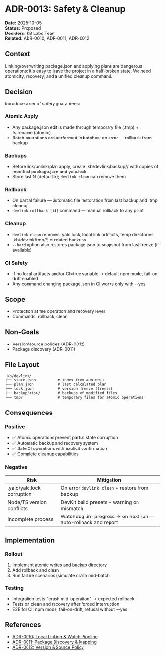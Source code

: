 # ADR-0013: Safety & Cleanup

**Date:** 2025-10-05  
**Status:** Proposed  
**Deciders:** KB Labs Team  
**Related:** ADR-0010, ADR-0011, ADR-0012

## Context

Linking/overwriting package.json and applying plans are dangerous operations: it's easy to leave the project in a half-broken state. We need atomicity, recovery, and a unified cleanup command.

## Decision

Introduce a set of safety guarantees:

### Atomic Apply

- Any package.json edit is made through temporary file (.tmp) + fs.rename (atomic)
- Batch operations are performed in batches; on error — rollback from backup

### Backups

- Before link/unlink/plan apply, create .kb/devlink/backup/<ts>/ with copies of modified package.json and yalc.lock
- Store last N (default 5); `devlink clean` can remove them

### Rollback

- On partial failure — automatic file restoration from last backup and .tmp cleanup
- `devlink rollback [id]` command — manual rollback to any point

### Cleanup

- `devlink clean` removes: yalc.lock, local link artifacts, temp directories .kb/devlink/tmp/*, outdated backups
- `--hard` option also restores package.json to snapshot from last freeze (if available)

### CI Safety

- If no local artifacts and/or CI=true variable → default npm mode, fail-on-drift enabled
- Any command changing package.json in CI works only with --yes

## Scope

- Protection at file operation and recovery level
- Commands: rollback, clean

## Non-Goals

- Version/source policies (ADR-0012)
- Package discovery (ADR-0011)

## File Layout

```
.kb/devlink/
├── state.json          # index from ADR-0011
├── plan.json           # last calculated plan
├── lock.json           # version freeze (freeze)
├── backup/<ts>/        # backups of modified files
└── tmp/                # temporary files for atomic operations
```

## Consequences

### Positive

- ✅ Atomic operations prevent partial state corruption
- ✅ Automatic backup and recovery system
- ✅ Safe CI operations with explicit confirmation
- ✅ Complete cleanup capabilities

### Negative

| Risk | Mitigation |
|------|------------|
| .yalc/yalc.lock corruption | On error `devlink clean` + restore from backup |
| Node/TS version conflicts | DevKit build presets + warning on mismatch |
| Incomplete process | Watchdog .in-progress → on next run — auto-rollback and report |

## Implementation

### Rollout

1. Implement atomic writes and backup directory
2. Add rollback and clean
3. Run failure scenarios (simulate crash mid-batch)

### Testing

- Integration tests "crash mid-operation" → expected rollback
- Tests on clean and recovery after forced interruption
- E2E for CI: npm mode, fail-on-drift, refusal without --yes

## References

- [ADR-0010: Local Linking & Watch Pipeline](./0010-local-linkind-and-watch-pipelin.md)
- [ADR-0011: Package Discovery & Mapping](./0011-package-discovery-and-mapping.md)
- [ADR-0012: Version & Source Policy](./0012-version-and-source-policy.md)

